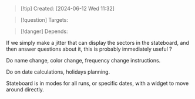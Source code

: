 
>[!tip] Created: [2024-06-12 Wed 11:32]

>[!question] Targets: 

>[!danger] Depends: 

If we simply make a jitter that can display the sectors in the stateboard, and then answer questions about it, this is probably immediately useful ?

Do name change, color change, frequency change instructions.

Do on date calculations, holidays planning.

Stateboard is in modes for all runs, or specific dates, with a widget to move around directly.
